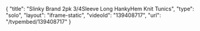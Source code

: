 {
    "title": "Slinky Brand 2pk 3\/4Sleeve Long HankyHem Knit Tunics",
    "type": "solo",
    "layout": "iframe-static",
    "videoId": "139408717",
    "url": "\/tvpembed\/139408717"
}